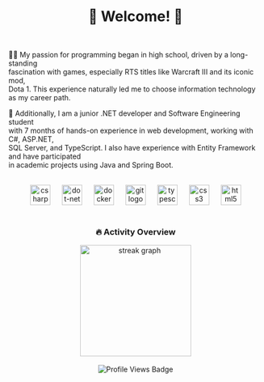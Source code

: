 <!-- Section 1 -->
<h1 align="center">👋 Welcome! 👋</h1> <br>

<!-- Section 2 -->
<p align="left">
  🧑‍💻 My passion for programming began in high school, driven by a long-standing <br>
  fascination with games, especially RTS titles like Warcraft III and its iconic mod, <br>
  Dota 1. This experience naturally led me to choose information technology <br>
  as my career path.
</p>

<p align="left">
  💼 Additionally, I am a junior .NET developer and Software Engineering student <br> 
  with 7 months of hands-on experience in web development, working with C#, ASP.NET, <br> 
  SQL Server, and TypeScript. I also have experience with Entity Framework and have participated <br> 
  in academic projects using Java and Spring Boot.
</p> <br>

<!-- Section 2 -->
<div align="center">
  <img src="https://skillicons.dev/icons?i=cs" height="40" alt="csharp logo" />
  <img width="15" />
  <img src="https://skillicons.dev/icons?i=dotnet" height="40" alt="dot-net logo" />
  <img width="15" />
  <img src="https://skillicons.dev/icons?i=docker" height="40" alt="docker logo" />
  <img width="15" />
  <img src="https://skillicons.dev/icons?i=git" height="40" alt="git logo" />
  <img width="15" />
  <img src="https://skillicons.dev/icons?i=ts" height="40" alt="typescript logo" />
  <img width="15" />
  <img src="https://skillicons.dev/icons?i=css" height="40" alt="css3 logo" />
  <img width="15" />
  <img src="https://skillicons.dev/icons?i=html" height="40" alt="html5 logo" />
</div> <br>

<!-- Section 3 -->
<h3 align="center">🔥 Activity Overview</h3>
<div align="center">
  <img 
    src="https://streak-stats.demolab.com?user=GitSageiv&locale=en&mode=weekly&theme=dark&hide_border=true&border_radius=15&date_format=M%20j%5B,%20Y%5D&order=3" 
    height="220" 
    alt="streak graph" 
  />
</div> <br>

<!--- Section 4 -->
<div align="center">
  <img 
    src="https://visitor-badge.laobi.icu/badge?page_id=GitSageiv.GitSageiv&left_text=Profile%20Views" 
    alt="Profile Views Badge" 
  />
</div>
